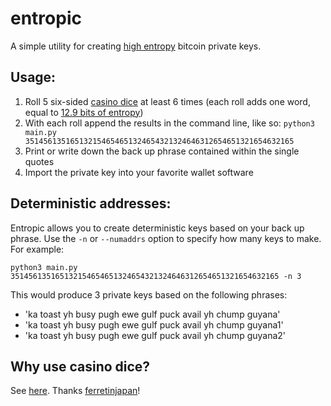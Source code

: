 entropic
========

A simple utility for creating [high entropy](http://www.contravex.com/2014/03/14/on-making-high-entropy-bitcoin-paper-wallets/) bitcoin private keys.

## Usage:

1. Roll 5 six-sided [casino dice](http://www.amazon.com/Trademark-Poker-Grade-Serialized-Casino/dp/B000RQ0GLU/) at least 6 times (each roll adds one word, equal to [12.9 bits of entropy](https://en.wikipedia.org/wiki/Diceware))
2. With each roll append the results in the command line, like so: `python3 main.py 351456135165132154654651324654321324646312654651321654632165`
3. Print or write down the back up phrase contained within the single quotes
4. Import the private key into your favorite wallet software

## Deterministic addresses:

Entropic allows you to create deterministic keys based on your back up phrase. Use the `-n` or `--numaddrs` option to specify how many keys to make. For example:

`python3 main.py 351456135165132154654651324654321324646312654651321654632165 -n 3`

This would produce 3 private keys based on the following phrases:

* 'ka toast yh busy pugh ewe gulf puck avail yh chump guyana'
* 'ka toast yh busy pugh ewe gulf puck avail yh chump guyana1'
* 'ka toast yh busy pugh ewe gulf puck avail yh chump guyana2'

## Why use casino dice?

See [here](http://www.dakkadakka.com/wiki/en/That%27s_How_I_Roll_-_A_Scientific_Analysis_of_Dice). Thanks [ferretinjapan](http://www.reddit.com/user/ferretinjapan)!
